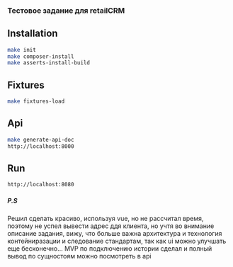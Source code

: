 ### Тестовое задание для retailCRM

## Installation

```bash
make init
make composer-install
make asserts-install-build
````

## Fixtures
```bash
make fixtures-load
```

## Api
```bash
make generate-api-doc
http://localhost:8000
```

## Run 
```bash
http://localhost:8080
```

##### P.S
Решил сделать красиво, используя vue, но не рассчитал время, поэтому
не успел вывести адрес ддя клиента, но учтя во внимание описание задания, 
вижу, что больше важна архитектура и технология контейниразации и следование
стандартам, так как ui можно улучшать еще бесконечно... 
MVP по подключению истории сделал и полный вывод по сущностоям можно 
посмотреть в api 